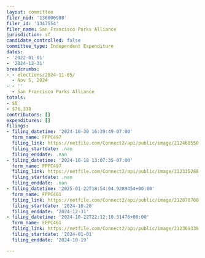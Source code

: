 ```yaml
---
layout: committee
filer_nid: '130806980'
filer_id: '1347554'
filer_name: San Francisco Parks Alliance
jurisdiction: sf
candidate_controlled: false
committee_type: Independent Expenditure
dates:
- '2022-01-01'
- '2024-12-31'
breadcrumbs:
- - elections/2024-11-05/
  - Nov 5, 2024
- - ''
  - San Francisco Parks Alliance
totals:
- $0
- $76,338
contributors: []
expenditures: []
filings:
- filing_datetime: '2024-10-30 16:39:49-07:00'
  form_name: FPPC497
  filing_link: https://netfile.com/Connect2/api/public/image/212460550
  filing_startdate: .nan
  filing_enddate: .nan
- filing_datetime: '2024-10-18 13:07:35-07:00'
  form_name: FPPC497
  filing_link: https://netfile.com/Connect2/api/public/image/212335288
  filing_startdate: .nan
  filing_enddate: .nan
- filing_datetime: '2025-01-22T18:54:04.9289454+00:00'
  form_name: FPPC461
  filing_link: https://netfile.com/Connect2/api/public/image/212870788
  filing_startdate: '2024-10-20'
  filing_enddate: '2024-12-31'
- filing_datetime: '2024-10-22T22:12:10.31476+00:00'
  form_name: FPPC461
  filing_link: https://netfile.com/Connect2/api/public/image/212369336
  filing_startdate: '2024-01-01'
  filing_enddate: '2024-10-19'

---
```

